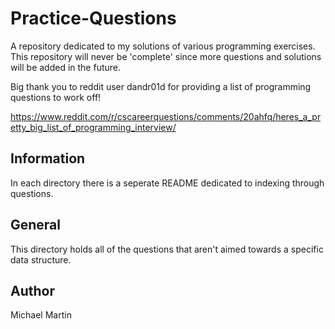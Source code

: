 # Practice-Questions
A repository dedicated to my solutions of various programming exercises. 
This repository will never be 'complete' since more questions and solutions will be added in the future.

Big thank you to reddit user dandr01d for providing a list of programming questions to work off!

https://www.reddit.com/r/cscareerquestions/comments/20ahfq/heres_a_pretty_big_list_of_programming_interview/

## Information
In each directory there is a seperate README dedicated to indexing through questions.

## General
This directory holds all of the questions that aren't aimed towards a specific data structure.

## Author
Michael Martin
